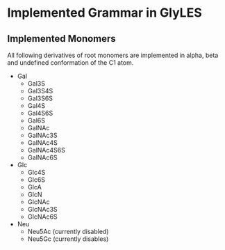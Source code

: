 # Implemented Grammar in GlyLES

## Implemented Monomers

All following derivatives of root monomers are implemented in alpha, beta and undefined conformation of the C1 atom.

* Gal
  * Gal3S
  * Gal3S4S
  * Gal3S6S
  * Gal4S
  * Gal4S6S
  * Gal6S
  * GalNAc
  * GalNAc3S
  * GalNAc4S
  * GalNAc4S6S
  * GalNAc6S
* Glc
  * Glc4S
  * Glc6S
  * GlcA
  * GlcN
  * GlcNAc
  * GlcNAc3S
  * GlcNAc6S
* Neu
  * Neu5Ac (currently disabled)
  * Neu5Gc (currently disables)
